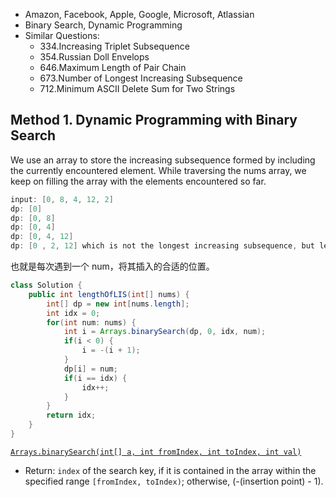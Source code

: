 * Amazon, Facebook, Apple, Google, Microsoft, Atlassian
* Binary Search, Dynamic Programming
* Similar Questions:
    * 334.Increasing Triplet Subsequence
    * 354.Russian Doll Envelops
    * 646.Maximum Length of Pair Chain
    * 673.Number of Longest Increasing Subsequence
    * 712.Minimum ASCII Delete Sum for Two Strings
    
    
## Method 1. Dynamic Programming with Binary Search
We use an array to store the increasing subsequence formed by including the currently encountered element.
While traversing the nums array, we keep on filling the array with the elements encountered so far.
```java 
input: [0, 8, 4, 12, 2]
dp: [0]
dp: [0, 8]
dp: [0, 4]
dp: [0, 4, 12]
dp: [0 , 2, 12] which is not the longest increasing subsequence, but length of dpdpdp array results in length of Longest Increasing Subsequence.
```
也就是每次遇到一个 num，将其插入的合适的位置。

```java
class Solution {
    public int lengthOfLIS(int[] nums) {
        int[] dp = new int[nums.length];
        int idx = 0;
        for(int num: nums) {
            int i = Arrays.binarySearch(dp, 0, idx, num);
            if(i < 0) {
                i = -(i + 1);
            }
            dp[i] = num;
            if(i == idx) {
                idx++;
            }
        }
        return idx;
    }
}
```


[`Arrays.binarySearch(int[] a, int fromIndex, int toIndex, int val)`](https://docs.oracle.com/javase/8/docs/api/)
* Return: `index` of the search key, if it is contained in the array within the specified range `[fromIndex, toIndex)`; otherwise, (-(insertion point) - 1).




